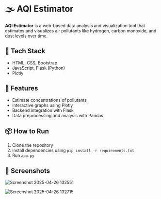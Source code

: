 # 🌫️ AQI Estimator

**AQI Estimator** is a web-based data analysis and visualization tool that estimates and visualizes air pollutants like hydrogen, carbon monoxide, and dust levels over time.

## 🔧 Tech Stack
- HTML, CSS, Bootstrap
- JavaScript, Flask (Python)
- Plotly

## 🚀 Features
- Estimate concentrations of pollutants
- Interactive graphs using Plotly
- Backend integration with Flask
- Data preprocessing and analysis with Pandas

## 📦 How to Run
1. Clone the repository
2. Install dependencies using `pip install -r requirements.txt`
3. Run `app.py`

## 📸 Screenshots


![Screenshot 2025-04-26 132551](https://github.com/user-attachments/assets/49b3c17d-c855-4901-819e-a332ae6da712)

![Screenshot 2025-04-26 132715](https://github.com/user-attachments/assets/c35eee2a-51d1-4b7e-a499-176c91178dbf)
